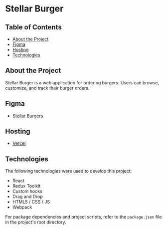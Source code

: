 # Stellar Burger

## Table of Contents

- [About the Project](#about-the-project)
- [Figma](#figma)
- [Hosting](#hosting)
- [Technologies](#technologies)

## About the Project

Stellar Burger is a web application for ordering burgers. Users can browse, customize, and track their burger orders.

## Figma

- [Stellar Burgers](<https://www.figma.com/file/Cw6N4OO8K4ewQ6I4xfzU3X/React_Stellar_Burger?node-id=724%3A432&mode=dev>)


## Hosting

- [Vercel](<https://react-stellar-burger.vercel.app/>)

## Technologies

The following technologies were used to develop this project:

- React
- Redux Toolkit
- Custom hooks
- Drag and Drop
- HTML5 / CSS / JS
- Webpack

For package dependencies and project scripts, refer to the `package.json` file in the project's root directory. 
